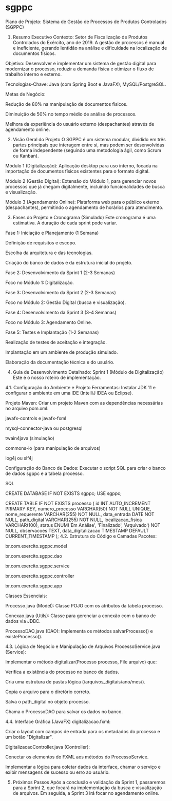 # sgppc

Plano de Projeto: Sistema de Gestão de Processos de Produtos Controlados (SGPPC)
1. Resumo Executivo
Contexto: Setor de Fiscalização de Produtos Controlados do Exército, ano de 2019. A gestão de processos é manual e ineficiente, gerando lentidão na análise e dificuldade na localização de documentos físicos.

Objetivo: Desenvolver e implementar um sistema de gestão digital para modernizar o processo, reduzir a demanda física e otimizar o fluxo de trabalho interno e externo.

Tecnologias-Chave: Java (com Spring Boot e JavaFX), MySQL/PostgreSQL.

Metas de Negócio:

Redução de 80% na manipulação de documentos físicos.

Diminuição de 50% no tempo médio de análise de processos.

Melhora da experiência do usuário externo (despachantes) através de agendamento online.

2. Visão Geral do Projeto
O SGPPC é um sistema modular, dividido em três partes principais que interagem entre si, mas podem ser desenvolvidas de forma independente (seguindo uma metodologia ágil, como Scrum ou Kanban).

Módulo 1 (Digitalização): Aplicação desktop para uso interno, focada na importação de documentos físicos existentes para o formato digital.

Módulo 2 (Gestão Digital): Extensão do Módulo 1, para gerenciar novos processos que já chegam digitalmente, incluindo funcionalidades de busca e visualização.

Módulo 3 (Agendamento Online): Plataforma web para o público externo (despachantes), permitindo o agendamento de horários para atendimento.

3. Fases do Projeto e Cronograma (Simulado)
Este cronograma é uma estimativa. A duração de cada sprint pode variar.

Fase 1: Iniciação e Planejamento (1 Semana)

Definição de requisitos e escopo.

Escolha da arquitetura e das tecnologias.

Criação do banco de dados e da estrutura inicial do projeto.

Fase 2: Desenvolvimento da Sprint 1 (2-3 Semanas)

Foco no Módulo 1: Digitalização.

Fase 3: Desenvolvimento da Sprint 2 (2-3 Semanas)

Foco no Módulo 2: Gestão Digital (busca e visualização).

Fase 4: Desenvolvimento da Sprint 3 (3-4 Semanas)

Foco no Módulo 3: Agendamento Online.

Fase 5: Testes e Implantação (1-2 Semanas)

Realização de testes de aceitação e integração.

Implantação em um ambiente de produção simulado.

Elaboração da documentação técnica e do usuário.

4. Guia de Desenvolvimento Detalhado: Sprint 1 (Módulo de Digitalização)
Este é o nosso roteiro de implementação.

4.1. Configuração do Ambiente e Projeto
Ferramentas: Instalar JDK 11 e configurar o ambiente em uma IDE (IntelliJ IDEA ou Eclipse).

Projeto Maven: Criar um projeto Maven com as dependências necessárias no arquivo pom.xml:

javafx-controls e javafx-fxml

mysql-connector-java ou postgresql

twain4java (simulação)

commons-io (para manipulação de arquivos)

log4j ou slf4j

Configuração do Banco de Dados: Executar o script SQL para criar o banco de dados sgppc e a tabela processo.

SQL

CREATE DATABASE IF NOT EXISTS sgppc;
USE sgppc;

CREATE TABLE IF NOT EXISTS processo (
    id INT AUTO_INCREMENT PRIMARY KEY,
    numero_processo VARCHAR(50) NOT NULL UNIQUE,
    nome_requerente VARCHAR(255) NOT NULL,
    data_entrada DATE NOT NULL,
    path_digital VARCHAR(255) NOT NULL,
    localizacao_fisica VARCHAR(100),
    status ENUM('Em Análise', 'Finalizado', 'Arquivado') NOT NULL,
    observacoes TEXT,
    data_digitalizacao TIMESTAMP DEFAULT CURRENT_TIMESTAMP
);
4.2. Estrutura do Código e Camadas
Pacotes:

br.com.exercito.sgppc.model

br.com.exercito.sgppc.dao

br.com.exercito.sgppc.service

br.com.exercito.sgppc.controller

br.com.exercito.sgppc.app

Classes Essenciais:

Processo.java (Model): Classe POJO com os atributos da tabela processo.

Conexao.java (Utils): Classe para gerenciar a conexão com o banco de dados via JDBC.

ProcessoDAO.java (DAO): Implementa os métodos salvarProcesso() e existeProcesso().

4.3. Lógica de Negócio e Manipulação de Arquivos
ProcessoService.java (Service):

Implementar o método digitalizar(Processo processo, File arquivo) que:

Verifica a existência do processo no banco de dados.

Cria uma estrutura de pastas lógica (/arquivos_digitais/ano/mes/).

Copia o arquivo para o diretório correto.

Salva o path_digital no objeto processo.

Chama o ProcessoDAO para salvar os dados no banco.

4.4. Interface Gráfica (JavaFX)
digitalizacao.fxml:

Criar o layout com campos de entrada para os metadados do processo e um botão "Digitalizar".

DigitalizacaoController.java (Controller):

Conectar os elementos do FXML aos métodos do ProcessoService.

Implementar a lógica para coletar dados da interface, chamar o serviço e exibir mensagens de sucesso ou erro ao usuário.

5. Próximos Passos
Após a conclusão e validação da Sprint 1, passaremos para a Sprint 2, que focará na implementação da busca e visualização de arquivos. Em seguida, a Sprint 3 irá focar no agendamento online.

